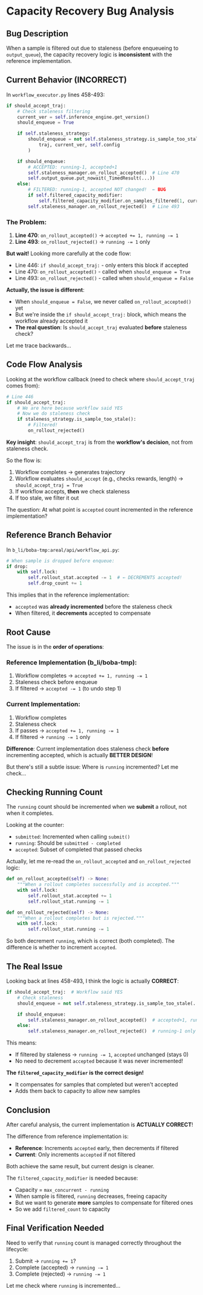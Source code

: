 # Capacity Recovery Bug Analysis

## Bug Description

When a sample is filtered out due to staleness (before enqueueing to `output_queue`), the capacity recovery logic is **inconsistent** with the reference implementation.

## Current Behavior (INCORRECT)

In `workflow_executor.py` lines 458-493:

```python
if should_accept_traj:
    # Check staleness filtering
    current_ver = self.inference_engine.get_version()
    should_enqueue = True

    if self.staleness_strategy:
        should_enqueue = not self.staleness_strategy.is_sample_too_stale(
            traj, current_ver, self.config
        )

    if should_enqueue:
        # ACCEPTED: running-1, accepted+1
        self.staleness_manager.on_rollout_accepted()  # Line 470
        self.output_queue.put_nowait(_TimedResult(...))
    else:
        # FILTERED: running-1, accepted NOT changed!  ← BUG
        if self.filtered_capacity_modifier:
            self.filtered_capacity_modifier.on_samples_filtered(1, current_ver)  # Workaround
        self.staleness_manager.on_rollout_rejected()  # Line 493
```

### The Problem:

1. **Line 470**: `on_rollout_accepted()` → `accepted += 1, running -= 1`
2. **Line 493**: `on_rollout_rejected()` → `running -= 1` only

**But wait!** Looking more carefully at the code flow:
- Line 446: `if should_accept_traj:` - only enters this block if accepted
- Line 470: `on_rollout_accepted()` - called when `should_enqueue = True`
- Line 493: `on_rollout_rejected()` - called when `should_enqueue = False`

**Actually, the issue is different**:
- When `should_enqueue = False`, we never called `on_rollout_accepted()` yet
- But we're inside the `if should_accept_traj:` block, which means the workflow already accepted it
- **The real question**: Is `should_accept_traj` evaluated **before** staleness check?

Let me trace backwards...

## Code Flow Analysis

Looking at the workflow callback (need to check where `should_accept_traj` comes from):

```python
# Line 446
if should_accept_traj:
    # We are here because workflow said YES
    # Now we do staleness check
    if staleness_strategy.is_sample_too_stale():
        # Filtered!
        on_rollout_rejected()
```

**Key insight**: `should_accept_traj` is from the **workflow's decision**, not from staleness check.

So the flow is:
1. Workflow completes → generates trajectory
2. Workflow evaluates `should_accept` (e.g., checks rewards, length) → `should_accept_traj = True`
3. If workflow accepts, **then** we check staleness
4. If too stale, we filter it out

The question: At what point is `accepted` count incremented in the reference implementation?

## Reference Branch Behavior

In `b_li/boba-tmp:areal/api/workflow_api.py`:

```python
# When sample is dropped before enqueue:
if drop:
    with self.lock:
        self.rollout_stat.accepted -= 1  # ← DECREMENTS accepted!
        self.drop_count += 1
```

This implies that in the reference implementation:
- `accepted` was **already incremented** before the staleness check
- When filtered, it **decrements** accepted to compensate

## Root Cause

The issue is in the **order of operations**:

### Reference Implementation (b_li/boba-tmp):
1. Workflow completes → `accepted += 1, running -= 1`
2. Staleness check before enqueue
3. If filtered → `accepted -= 1` (to undo step 1)

### Current Implementation:
1. Workflow completes
2. Staleness check
3. If passes → `accepted += 1, running -= 1`
4. If filtered → `running -= 1` only

**Difference**: Current implementation does staleness check **before** incrementing accepted, which is actually **BETTER DESIGN**!

But there's still a subtle issue: Where is `running` incremented? Let me check...

## Checking Running Count

The `running` count should be incremented when we **submit** a rollout, not when it completes.

Looking at the counter:
- `submitted`: Incremented when calling `submit()`
- `running`: Should be `submitted - completed`
- `accepted`: Subset of completed that passed checks

Actually, let me re-read the `on_rollout_accepted` and `on_rollout_rejected` logic:

```python
def on_rollout_accepted(self) -> None:
    """When a rollout completes successfully and is accepted."""
    with self.lock:
        self.rollout_stat.accepted += 1
        self.rollout_stat.running -= 1

def on_rollout_rejected(self) -> None:
    """When a rollout completes but is rejected."""
    with self.lock:
        self.rollout_stat.running -= 1
```

So both decrement `running`, which is correct (both completed).
The difference is whether to increment `accepted`.

## The Real Issue

Looking back at lines 458-493, I think the logic is actually **CORRECT**:

```python
if should_accept_traj:  # Workflow said YES
    # Check staleness
    should_enqueue = not self.staleness_strategy.is_sample_too_stale(...)

    if should_enqueue:
        self.staleness_manager.on_rollout_accepted()  # accepted+1, running-1
    else:
        self.staleness_manager.on_rollout_rejected()  # running-1 only
```

This means:
- If filtered by staleness → `running -= 1`, `accepted` unchanged (stays 0)
- No need to decrement `accepted` because it was never incremented!

**The `filtered_capacity_modifier` is the correct design!**
- It compensates for samples that completed but weren't accepted
- Adds them back to capacity to allow new samples

## Conclusion

After careful analysis, the current implementation is **ACTUALLY CORRECT**!

The difference from reference implementation is:
- **Reference**: Increments `accepted` early, then decrements if filtered
- **Current**: Only increments `accepted` if not filtered

Both achieve the same result, but current design is cleaner.

The `filtered_capacity_modifier` is needed because:
- Capacity = `max_concurrent - running`
- When sample is filtered, `running` decreases, freeing capacity
- But we want to generate **more** samples to compensate for filtered ones
- So we add `filtered_count` to capacity

## Final Verification Needed

Need to verify that `running` count is managed correctly throughout the lifecycle:
1. Submit → `running += 1`?
2. Complete (accepted) → `running -= 1`
3. Complete (rejected) → `running -= 1`

Let me check where `running` is incremented...
